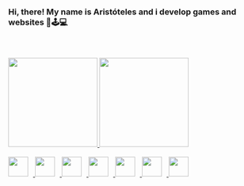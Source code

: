 ### Hi, there! My name is Aristóteles and i develop games and websites 👾🕹💻

<header>
   <link rel="stylesheet" href="https://cdn.jsdelivr.net/gh/devicons/devicon@v2.15.1/devicon.min.css">
</header>
<div align="left">
  <a href="https://github.com/Aris402">
  <img height="180em" src="https://github-readme-stats.vercel.app/api?username=Aris402&show_icons=true&theme=github_dark&include_all_commits=true&count_private=true"/>
  <img height="180em" src="https://github-readme-stats.vercel.app/api/top-langs/?username=Aris402&layout=compact&langs_count=7&theme=github_dark"/>
</div>
<br>
<div>
  <img src="https://cdn.jsdelivr.net/gh/devicons/devicon/icons/react/react-original.svg" style="height: 40px; margin-right: 10px;"/>
  <img src="https://cdn.jsdelivr.net/gh/devicons/devicon/icons/unity/unity-original.svg" style="height: 40px; margin-right: 10px;"/>
  <img src="https://cdn.jsdelivr.net/gh/devicons/devicon/icons/html5/html5-original-wordmark.svg" style="height: 40px; margin-right: 10px;"/>
  <img src="https://cdn.jsdelivr.net/gh/devicons/devicon/icons/css3/css3-original.svg" style="height: 40px; margin-right: 10px;"/>   
  <img src="https://cdn.jsdelivr.net/gh/devicons/devicon/icons/csharp/csharp-original.svg" style="height: 40px; margin-right: 10px;"/>
  <img src="https://cdn.jsdelivr.net/gh/devicons/devicon/icons/unity/unity-original-wordmark.svg" style="height: 40px; margin-right: 10px;"/>
  <img src="https://cdn.jsdelivr.net/gh/devicons/devicon/icons/javascript/javascript-original.svg" style="height: 40px; margin-right: 10px;"/>
</div>

<!--
**Aris402/Aris402** is a ✨ _special_ ✨ repository because its `README.md` (this file) appears on your GitHub profile.

- 🔭 I’m currently working on ...
- 🌱 I’m currently learning ...
- 👯 I’m looking to collaborate on ...
- 🤔 I’m looking for help with ...
- 💬 Ask me about ...
- 📫 How to reach me: ...
- 😄 Pronouns: ...
- ⚡ Fun fact: ...
-->

